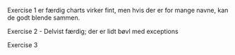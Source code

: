 Exercise 1 er færdig
charts virker fint, men hvis der er for mange navne, kan de godt blende sammen.

Exercise 2 - Delvist færdig; der er lidt bøvl med exceptions

Exercise 3